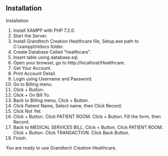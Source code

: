 
## Installation

Installation
1. Install XAMPP with PHP 7.2.0.
2. Start the Server.
3. Install Grandtech Creation Healthcare file, Setup.exe path to C:\xampp\htdocs folder.
4. Create Database Called "healthcare".
5. Insert table using database.sql.
6. Open your browser, go to http://localhost/Healthcare.
7. Get Your Account.
8. Print Account Detail.
9. Login using Username and Password.
10. Go to Billing menu.
11. Click + Button.
12. Click + On Bill To.
13. Back to Billing menu, Click + Button.
14. Click Patient Name, Select name, then Click Record. 
15. Click Not Yet.
16. Click + Button. Click PATIENT ROOM. Click + Button. Fill the form, then Record. 
17. Back to MEDICAL SERVICES BILL. Click + Button. Click PATIENT ROOM. Click + Button. Click TRANSACTION. Click Back Button.
18. Finish.

You are ready to use Grandtech Creation Healthcare.
